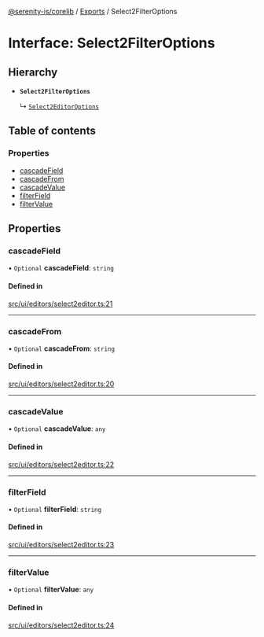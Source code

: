 [@serenity-is/corelib](../README.md) / [Exports](../modules.md) / Select2FilterOptions

# Interface: Select2FilterOptions

## Hierarchy

- **`Select2FilterOptions`**

  ↳ [`Select2EditorOptions`](Select2EditorOptions.md)

## Table of contents

### Properties

- [cascadeField](Select2FilterOptions.md#cascadefield)
- [cascadeFrom](Select2FilterOptions.md#cascadefrom)
- [cascadeValue](Select2FilterOptions.md#cascadevalue)
- [filterField](Select2FilterOptions.md#filterfield)
- [filterValue](Select2FilterOptions.md#filtervalue)

## Properties

### cascadeField

• `Optional` **cascadeField**: `string`

#### Defined in

[src/ui/editors/select2editor.ts:21](https://github.com/serenity-is/serenity/blob/master/packages/corelib/src/ui/editors/select2editor.ts#L21)

___

### cascadeFrom

• `Optional` **cascadeFrom**: `string`

#### Defined in

[src/ui/editors/select2editor.ts:20](https://github.com/serenity-is/serenity/blob/master/packages/corelib/src/ui/editors/select2editor.ts#L20)

___

### cascadeValue

• `Optional` **cascadeValue**: `any`

#### Defined in

[src/ui/editors/select2editor.ts:22](https://github.com/serenity-is/serenity/blob/master/packages/corelib/src/ui/editors/select2editor.ts#L22)

___

### filterField

• `Optional` **filterField**: `string`

#### Defined in

[src/ui/editors/select2editor.ts:23](https://github.com/serenity-is/serenity/blob/master/packages/corelib/src/ui/editors/select2editor.ts#L23)

___

### filterValue

• `Optional` **filterValue**: `any`

#### Defined in

[src/ui/editors/select2editor.ts:24](https://github.com/serenity-is/serenity/blob/master/packages/corelib/src/ui/editors/select2editor.ts#L24)
